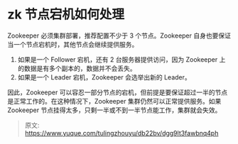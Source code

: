 # zk 节点宕机如何处理

Zookeeper 必须集群部署，推荐配置不少于 3 个节点。Zookeeper 自身也要保证当一个节点宕机时，其他节点会继续提供服务。

1. 如果是一个 Follower 宕机，还有 2 台服务器提供访问，因为 Zookeeper 上的数据是有多个副本的，数据并不会丢失。
2. 如果是一个 Leader 宕机，Zookeeper 会选举出新的 Leader。

因此，Zookeeper 可以容忍一部分节点的宕机，但前提是要保证超过一半的节点是正常工作的。在这种情况下，Zookeeper 集群仍然可以正常提供服务。如果 Zookeeper 节点挂得太多，只剩一半或不到一半节点能工作，集群就会失效。


> 原文: <https://www.yuque.com/tulingzhouyu/db22bv/dgg9lt3fawbnq4ph>